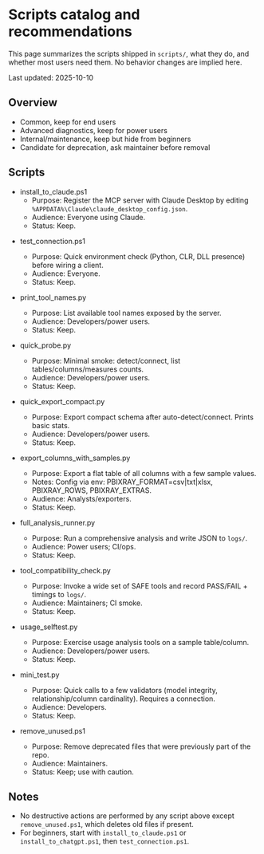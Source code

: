 # Scripts catalog and recommendations

This page summarizes the scripts shipped in `scripts/`, what they do, and whether most users need them. No behavior changes are implied here.

Last updated: 2025-10-10

## Overview

- Common, keep for end users
- Advanced diagnostics, keep for power users
- Internal/maintenance, keep but hide from beginners
- Candidate for deprecation, ask maintainer before removal

## Scripts

- install_to_claude.ps1
  - Purpose: Register the MCP server with Claude Desktop by editing `%APPDATA%\Claude\claude_desktop_config.json`.
  - Audience: Everyone using Claude.
  - Status: Keep.

<!-- ChatGPT install is manual via Developer JSON; no script included at this time. -->

- test_connection.ps1
  - Purpose: Quick environment check (Python, CLR, DLL presence) before wiring a client.
  - Audience: Everyone.
  - Status: Keep.

- print_tool_names.py
  - Purpose: List available tool names exposed by the server.
  - Audience: Developers/power users.
  - Status: Keep.

- quick_probe.py
  - Purpose: Minimal smoke: detect/connect, list tables/columns/measures counts.
  - Audience: Developers/power users.
  - Status: Keep.

- quick_export_compact.py
  - Purpose: Export compact schema after auto-detect/connect. Prints basic stats.
  - Audience: Developers/power users.
  - Status: Keep.

- export_columns_with_samples.py
  - Purpose: Export a flat table of all columns with a few sample values.
  - Notes: Config via env: PBIXRAY_FORMAT=csv|txt|xlsx, PBIXRAY_ROWS, PBIXRAY_EXTRAS.
  - Audience: Analysts/exporters.
  - Status: Keep.

- full_analysis_runner.py
  - Purpose: Run a comprehensive analysis and write JSON to `logs/`.
  - Audience: Power users; CI/ops.
  - Status: Keep.

- tool_compatibility_check.py
  - Purpose: Invoke a wide set of SAFE tools and record PASS/FAIL + timings to `logs/`.
  - Audience: Maintainers; CI smoke.
  - Status: Keep.

- usage_selftest.py
  - Purpose: Exercise usage analysis tools on a sample table/column.
  - Audience: Developers/power users.
  - Status: Keep.

- mini_test.py
  - Purpose: Quick calls to a few validators (model integrity, relationship/column cardinality). Requires a connection.
  - Audience: Developers.
  - Status: Keep.

- remove_unused.ps1
  - Purpose: Remove deprecated files that were previously part of the repo.
  - Audience: Maintainers.
  - Status: Keep; use with caution.

## Notes

- No destructive actions are performed by any script above except `remove_unused.ps1`, which deletes old files if present.
- For beginners, start with `install_to_claude.ps1` or `install_to_chatgpt.ps1`, then `test_connection.ps1`.
